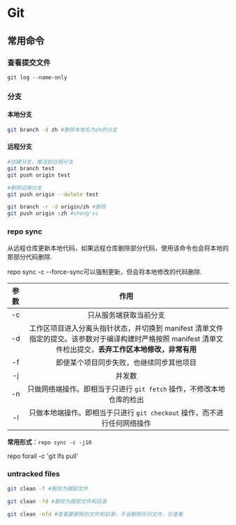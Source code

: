 # Git

## 常用命令

### 查看提交文件

```
git log --name-only
```

### 分支

#### 本地分支

```bash
git branch -d zh #删除本地名为zh的分支
```

#### 远程分支

```bash
#创建分支，推送到远程分支
git branch test 
git push origin test

#删除远端分支
git push origin --delete test

git branch -r -d origin/zh #删除
git push origin :zh #sheng'xi
```



### repo sync

从远程仓库更新本地代码，如果远程仓库删除部分代码，使用该命令也会将本地的那部分代码删除.

repo sync -c --force-sync可以强制更新，但会将本地修改的代码删除.

| 参数  |                             作用                             |
| :---: | :----------------------------------------------------------: |
|  -c   |                    只从服务端获取当前分支                    |
|  -d   | 工作区项目进入分离头指针状态，并切换到 manifest 清单文件指定的提交。该参数对于编译构建时严格按照 manifest 清单文件检出提交，**丢弃工作区本地修改，非常有用** |
|  -f   |           即使某个项目同步失败，也继续同步其他项目           |
| -j<N> |                            并发数                            |
|  -n   | 只做网络端操作。即相当于只进行 `git fetch` 操作，不修改本地仓库的检出 |
|  -l   | 只做本地端操作。即相当于只进行 `git checkout` 操作，而不进行任何网络操作 |

**常用形式**：`repo sync -c -j10`

repo forall -c 'git lfs pull'

### untracked files

```bash
git clean -f #删除为跟踪文件

git clean -fd #删除为跟踪文件和目录

git clean -nfd #查看要删除的文件和目录，不会删除任何文件，仅查看
```

